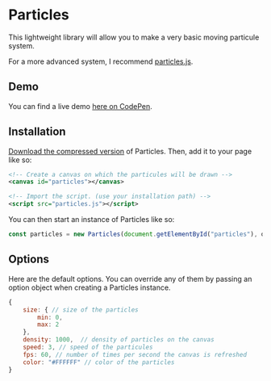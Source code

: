 # Particles

This lightweight library will allow you to make a very basic moving particule system.

For a more advanced system, I recommend [particles.js](https://github.com/VincentGarreau/particles.js/).

## Demo

You can find a live demo [here on CodePen](http://codepen.io/nicovank/full/WRdmVw/).

## Installation

[Download the compressed version](https://raw.githubusercontent.com/nicovank/particles/master/dist/particles.js) of Particles.
Then, add it to your page like so:

```xml
<!-- Create a canvas on which the particules will be drawn -->
<canvas id="particles"></canvas>

<!-- Import the script. (use your installation path) -->
<script src="particles.js"></script>
```

You can then start an instance of Particles like so:

```js
const particles = new Particles(document.getElementById("particles"), options);
```

## Options

Here are the default options. You can override any of them by passing an option object when creating a Particles instance.

```js
{
    size: { // size of the particles
        min: 0,
        max: 2
    },
    density: 1000,  // density of particles on the canvas
    speed: 3, // speed of the particules
    fps: 60, // number of times per second the canvas is refreshed
    color: "#FFFFFF" // color of the particles
}
```